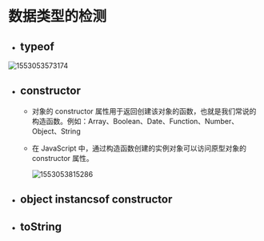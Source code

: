 # 数据类型的检测

+ ## typeof

![1553053573174](C:\Users\Administrator\AppData\Roaming\Typora\typora-user-images\1553053573174.png)

+ ## constructor

  + 对象的 constructor 属性用于返回创建该对象的函数，也就是我们常说的构造函数。例如：Array、Boolean、Date、Function、Number、Object、String

  + 在 JavaScript 中，通过构造函数创建的实例对象可以访问原型对象的constructor 属性。

    ![1553053815286](C:\Users\Administrator\AppData\Roaming\Typora\typora-user-images\1553053815286.png)

+ ## object instancsof constructor



+ ## toString

  